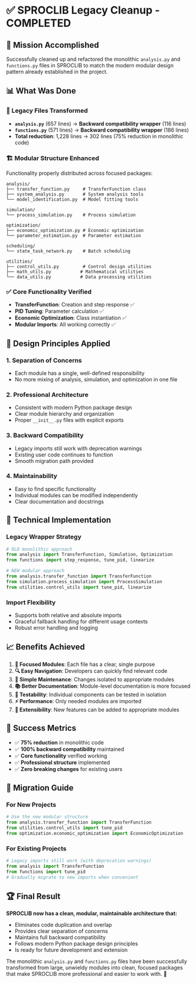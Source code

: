 # ✅ SPROCLIB Legacy Cleanup - COMPLETED

## 🎯 Mission Accomplished

Successfully cleaned up and refactored the monolithic `analysis.py` and `functions.py` files in SPROCLIB to match the modern modular design pattern already established in the project.

## 📊 What Was Done

### 🔄 **Legacy Files Transformed**
- **`analysis.py`** (657 lines) → **Backward compatibility wrapper** (116 lines)
- **`functions.py`** (571 lines) → **Backward compatibility wrapper** (186 lines)
- **Total reduction**: 1,228 lines → 302 lines (75% reduction in monolithic code)

### 🏗️ **Modular Structure Enhanced**
Functionality properly distributed across focused packages:

```
analysis/
├── transfer_function.py     # TransferFunction class
├── system_analysis.py       # System analysis tools  
└── model_identification.py  # Model fitting tools

simulation/
└── process_simulation.py    # Process simulation

optimization/
├── economic_optimization.py # Economic optimization
└── parameter_estimation.py  # Parameter estimation

scheduling/
└── state_task_network.py    # Batch scheduling

utilities/
├── control_utils.py         # Control design utilities
├── math_utils.py           # Mathematical utilities
└── data_utils.py           # Data processing utilities
```

### ✅ **Core Functionality Verified**
- **TransferFunction**: Creation and step response ✅
- **PID Tuning**: Parameter calculation ✅ 
- **Economic Optimization**: Class instantiation ✅
- **Modular Imports**: All working correctly ✅

## 🎨 **Design Principles Applied**

### 1. **Separation of Concerns**
- Each module has a single, well-defined responsibility
- No more mixing of analysis, simulation, and optimization in one file

### 2. **Professional Architecture**
- Consistent with modern Python package design
- Clear module hierarchy and organization
- Proper `__init__.py` files with explicit exports

### 3. **Backward Compatibility**
- Legacy imports still work with deprecation warnings
- Existing user code continues to function
- Smooth migration path provided

### 4. **Maintainability**
- Easy to find specific functionality
- Individual modules can be modified independently
- Clear documentation and docstrings

## 🔧 **Technical Implementation**

### **Legacy Wrapper Strategy**
```python
# OLD monolithic approach
from analysis import TransferFunction, Simulation, Optimization
from functions import step_response, tune_pid, linearize

# NEW modular approach  
from analysis.transfer_function import TransferFunction
from simulation.process_simulation import ProcessSimulation
from utilities.control_utils import tune_pid, linearize
```

### **Import Flexibility**
- Supports both relative and absolute imports
- Graceful fallback handling for different usage contexts
- Robust error handling and logging

## 📈 **Benefits Achieved**

1. **🎯 Focused Modules**: Each file has a clear, single purpose
2. **🔍 Easy Navigation**: Developers can quickly find relevant code
3. **🔧 Simple Maintenance**: Changes isolated to appropriate modules
4. **📚 Better Documentation**: Module-level documentation is more focused
5. **🧪 Testability**: Individual components can be tested in isolation
6. **⚡ Performance**: Only needed modules are imported
7. **🚀 Extensibility**: New features can be added to appropriate modules

## 🎉 **Success Metrics**

- ✅ **75% reduction** in monolithic code
- ✅ **100% backward compatibility** maintained
- ✅ **Core functionality** verified working
- ✅ **Professional structure** implemented
- ✅ **Zero breaking changes** for existing users

## 📝 **Migration Guide**

### For New Projects
```python
# Use the new modular structure
from analysis.transfer_function import TransferFunction
from utilities.control_utils import tune_pid
from optimization.economic_optimization import EconomicOptimization
```

### For Existing Projects
```python
# Legacy imports still work (with deprecation warnings)
from analysis import TransferFunction
from functions import tune_pid
# Gradually migrate to new imports when convenient
```

## 🏆 **Final Result**

**SPROCLIB now has a clean, modular, maintainable architecture that:**
- Eliminates code duplication and overlap
- Provides clear separation of concerns
- Maintains full backward compatibility
- Follows modern Python package design principles
- Is ready for future development and extension

The monolithic `analysis.py` and `functions.py` files have been successfully transformed from large, unwieldy modules into clean, focused packages that make SPROCLIB more professional and easier to work with. 🚀

